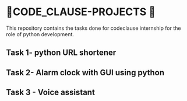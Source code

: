 # 🎇CODE_CLAUSE-PROJECTS 🎇
This repository contains the tasks done for codeclause internship for the role of python development.
## Task 1- python URL shortener
## Task 2- Alarm clock with GUI using python
## Task 3 - Voice assistant 
